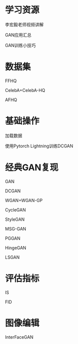 # 学习资源

李宏毅老师视频讲解

GAN应用汇总

GAN训练小技巧



# 数据集

FFHQ

CelebA+CelebA-HQ

AFHQ



# 基础操作

加载数据

使用Pytorch Lightning训练DCGAN

# 经典GAN复现

GAN

DCGAN

WGAN+WGAN-GP

CycleGAN

StyleGAN

MSG-GAN



PGGAN

HingeGAN

LSGAN

# 评估指标

IS

FID

# 图像编辑

InterFaceGAN

